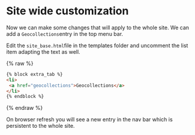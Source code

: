 # Site wide customization

Now we can make some changes that will apply to the whole site.
We can add a `Geocollections`entry in the top menu bar.

Edit the `site_base.html`file in the templates folder and uncomment the list item adapting the text as well.

{% raw %}
```html
{% block extra_tab %}
<li>
 <a href="geocollections">Geocollections</a>
</li>
{% endblock %}
```
{% endraw %}

On browser refresh you will see a new entry in the nav bar which is persistent to the whole site.

